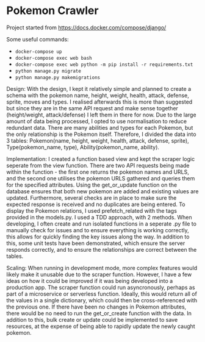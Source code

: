 # Pokemon Crawler

Project started from https://docs.docker.com/compose/django/

Some useful commands:

* `docker-compose up`
* `docker-compose exec web bash`
* `docker-compose exec web python -m pip install -r requirements.txt`
* `python manage.py migrate`
* `python manage.py makemigrations`

Design:
With the design, I kept it relatively simple and planned to create a schema with the pokemon name, height, weight, health, attack, defense, sprite, moves and types.
I realised afterwards this is more than suggested but since they are in the same API request and make sense together (height/weight, attack/defense) I left them in there for now.
Due to the large amount of data being processed, I opted to use normalisation to reduce redundant data. There are many abilities and types for each Pokemon, but the only relationship is the Pokemon itself.
Therefore, I divided the data into 3 tables: Pokemon(name, height, weight, health, attack, defense, sprite), Type(pokemon_name, type), Ability(pokemon_name, ability). 


Implementation:
I created a function based view and kept the scraper logic seperate from the view function. There are two API requests being made within the function - the first one returns the pokemon names and URLS, and the second one utilises the pokemon URLS gathered and
queries them for the specified attributes. Using the get_or_update function on the database ensures that both new pokemon are added and existing values are updated. Furthermore, several checks are in place to make sure the expected response is received and no duplicates are being entered.
To display the Pokemon relations, I used prefetch_related with the tags provided in the models.py. I used a TDD approach, with 2 methods. When developing, I often create and run isolated functions in a seperate .py file to manually check for issues and to ensure everything is working correctly, this 
allows for quickly finding the key issues along the way. In addition to this, some unit tests have been demonstrated, which ensure the server responds correctly, and to ensure the relationships are correct between the tables.

Scaling:
When running in development mode, more complex features would likely make it unusable due to the scraper function. However, I have a few ideas on how it could be improved if it was being developed into a production app. The scraper function could run asyncronously, perhaps as part of a microservice or serverless function. Ideally, this 
would return all of the values in a single dictionary, which could then be cross-referenced with the previous one. If there have been no changes in Pokemon attributes, there would be no need to run the get_or_create function with the data. In addition to this, bulk create or update could be implemented to save resources, at the expense of being able to rapidly update the newly caught pokemon.